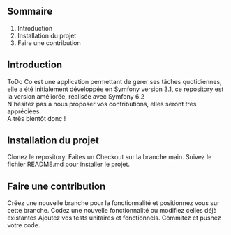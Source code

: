 ## Sommaire
1. Introduction  
2. Installation du projet  
3. Faire une contribution

## Introduction
 ToDo Co est une application permettant de gerer ses tâches quotidiennes, elle a été initialement développée en Symfony version 3.1, ce repository est la version améliorée, réalisée avec Symfony 6.2  
 N'hésitez pas à nous proposer vos contributions, elles seront très appréciées.  
 A très bientôt donc !

## Installation du projet
 Clonez le repository.
 Faites un Checkout sur la branche main.
 Suivez le fichier README.md pour installer le projet.

 ## Faire une contribution
 Créez une nouvelle branche pour la fonctionnalité et positionnez vous sur cette branche.
 Codez une nouvelle fonctionnalité ou modifiez celles déjà existantes
 Ajoutez vos tests unitaires et fonctionnels.
 Commitez et pushez votre code.

 

